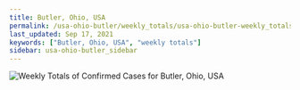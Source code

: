 ```yaml
---
title: Butler, Ohio, USA
permalink: /usa-ohio-butler/weekly_totals/usa-ohio-butler-weekly_totals.html
last_updated: Sep 17, 2021
keywords: ["Butler, Ohio, USA", "weekly totals"]
sidebar: usa-ohio-butler_sidebar
---
```


![Weekly Totals of Confirmed Cases for Butler, Ohio, USA](/covid_tracker/images/graphs/usa-ohio-butler-weekly_totals_graph.png)
